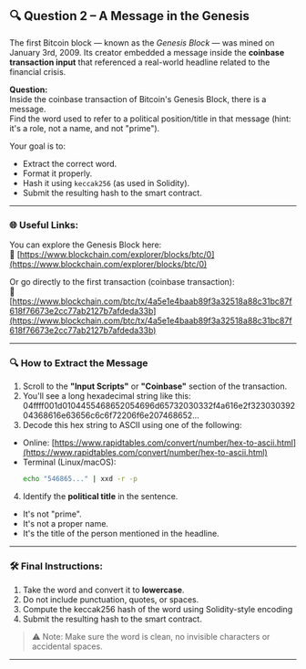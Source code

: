 ## 🔍 Question 2 – A Message in the Genesis

The first Bitcoin block — known as the *Genesis Block* — was mined on January 3rd, 2009. Its creator embedded a message inside the **coinbase transaction input** that referenced a real-world headline related to the financial crisis.

**Question:**  
Inside the coinbase transaction of Bitcoin's Genesis Block, there is a message.  
Find the word used to refer to a political position/title in that message (hint: it's a role, not a name, and not "prime").

Your goal is to:
- Extract the correct word.
- Format it properly.
- Hash it using `keccak256` (as used in Solidity).
- Submit the resulting hash to the smart contract.

---

### 🌐 Useful Links:

You can explore the Genesis Block here:  
🔗 [https://www.blockchain.com/explorer/blocks/btc/0](https://www.blockchain.com/explorer/blocks/btc/0)

Or go directly to the first transaction (coinbase transaction):  
🔗 [https://www.blockchain.com/btc/tx/4a5e1e4baab89f3a32518a88c31bc87f618f76673e2cc77ab2127b7afdeda33b](https://www.blockchain.com/btc/tx/4a5e1e4baab89f3a32518a88c31bc87f618f76673e2cc77ab2127b7afdeda33b)

---

### 🔍 How to Extract the Message

1. Scroll to the **"Input Scripts"** or **"Coinbase"** section of the transaction.
2. You'll see a long hexadecimal string like this: 04ffff001d0104455468652054696d65732030332f4a616e2f32303039204368616e63656c6c6f72206f6e207468652…
3. Decode this hex string to ASCII using one of the following:
- Online: [https://www.rapidtables.com/convert/number/hex-to-ascii.html](https://www.rapidtables.com/convert/number/hex-to-ascii.html)
- Terminal (Linux/macOS):
  ```bash
  echo "546865..." | xxd -r -p
  ```
4. Ιdentify the **political title** in the sentence.
  - It's not "prime".
  - It's not a proper name.
  - It's the title of the person mentioned in the headline.

---

### 🛠️ Final Instructions:

1. Take the word and convert it to **lowercase**.
2. Do not include punctuation, quotes, or spaces.
3. Compute the keccak256 hash of the word using Solidity-style encoding
4. Submit the resulting hash to the smart contract.

> ⚠️ Note: Make sure the word is clean, no invisible characters or accidental spaces.

---
